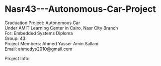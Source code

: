 # Nasr43---Autonomous-Car-Project
Graduation Project: Autonomous Car  
Under AMIT Learning Center in Cairo, Nasr City Branch  
For: Embedded Systems Diploma  
Group: 43  
Project Members: Ahmed Yasser Amin Sallam  
Email: ahmedys2010@gmail.com  

Project Info: 

